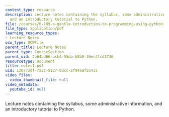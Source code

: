 ```yaml
---
content_type: resource
description: Lecture notes containing the syllabus, some administrative information,
  and an introductory tutorial to Python.
file: /courses/6-189-a-gentle-introduction-to-programming-using-python-january-iap-2008/120773df723c51370dcc2f94aaf55435_notes1.pdf
file_type: application/pdf
learning_resource_types:
- Lecture Notes
ocw_type: OCWFile
parent_title: Lecture Notes
parent_type: CourseSection
parent_uid: 2a64bd66-acb4-55da-b8b8-36ec4fcd1736
resourcetype: Document
title: notes1.pdf
uid: 120773df-723c-5137-0dcc-2f94aaf55435
video_files:
  video_thumbnail_file: null
video_metadata:
  youtube_id: null
---
```

Lecture notes containing the syllabus, some administrative information, and an introductory tutorial to Python.

